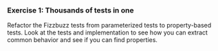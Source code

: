 ### Exercise 1: Thousands of tests in one

Refactor the Fizzbuzz tests from parameterized tests to property-based tests. Look at the tests and implementation to see how you can extract common behavior and see if you can find properties.
